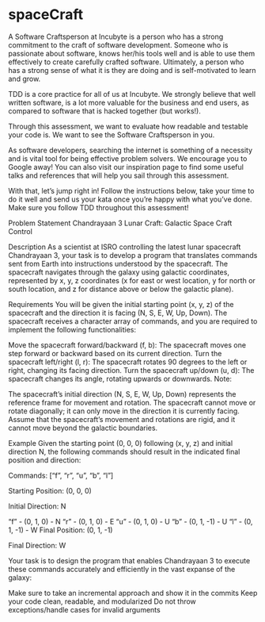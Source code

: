 # spaceCraft

A Software Craftsperson at Incubyte is a person who has a strong commitment to the craft of software development. Someone who is passionate about software, knows her/his tools well and is able to use them effectively to create carefully crafted software. Ultimately, a person who has a strong sense of what it is they are doing and is self-motivated to learn and grow.

TDD is a core practice for all of us at Incubyte. We strongly believe that well written software, is a lot more valuable for the business and end users, as compared to software that is hacked together (but works!).

Through this assessment, we want to evaluate how readable and testable your code is. We want to see the Software Craftsperson in you.

As software developers, searching the internet is something of a necessity and is vital tool for being effective problem solvers. We encourage you to Google away! You can also visit our inspiration page to find some useful talks and references that will help you sail through this assessment.

With that, let’s jump right in! Follow the instructions below, take your time to do it well and send us your kata once you’re happy with what you’ve done. Make sure you follow TDD throughout this assessment!

Problem Statement
Chandrayaan 3 Lunar Craft: Galactic Space Craft Control

Description
As a scientist at ISRO controlling the latest lunar spacecraft Chandrayaan 3, your task is to develop a program that translates commands sent from Earth into instructions understood by the spacecraft. The spacecraft navigates through the galaxy using galactic coordinates, represented by x, y, z coordinates (x for east or west location, y for north or south location, and z for distance above or below the galactic plane).

Requirements
You will be given the initial starting point (x, y, z) of the spacecraft and the direction it is facing (N, S, E, W, Up, Down). The spacecraft receives a character array of commands, and you are required to implement the following functionalities:

Move the spacecraft forward/backward (f, b): The spacecraft moves one step forward or backward based on its current direction.
Turn the spacecraft left/right (l, r): The spacecraft rotates 90 degrees to the left or right, changing its facing direction.
Turn the spacecraft up/down (u, d): The spacecraft changes its angle, rotating upwards or downwards.
Note:

The spacecraft’s initial direction (N, S, E, W, Up, Down) represents the reference frame for movement and rotation.
The spacecraft cannot move or rotate diagonally; it can only move in the direction it is currently facing.
Assume that the spacecraft’s movement and rotations are rigid, and it cannot move beyond the galactic boundaries.


Example
Given the starting point (0, 0, 0) following (x, y, z) and initial direction N, the following commands should result in the indicated final position and direction:

Commands: [“f”, “r”, “u”, “b”, “l”]

Starting Position: (0, 0, 0)

Initial Direction: N

“f” - (0, 1, 0) - N
“r” - (0, 1, 0) - E
“u” - (0, 1, 0) - U
“b” - (0, 1, -1) - U
“l” - (0, 1, -1) - W
Final Position: (0, 1, -1)

Final Direction: W

Your task is to design the program that enables Chandrayaan 3 to execute these commands accurately and efficiently in the vast expanse of the galaxy:

Make sure to take an incremental approach and show it in the commits
Keep your code clean, readable, and modularized
Do not throw exceptions/handle cases for invalid arguments

